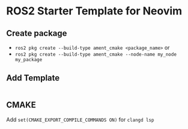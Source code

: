# ROS2 Starter Template for Neovim

## Create package
- `ros2 pkg create --build-type ament_cmake <package_name>`
or 
- `ros2 pkg create --build-type ament_cmake --node-name my_node my_package`

## Add Template
```

```
## CMAKE

Add `set(CMAKE_EXPORT_COMPILE_COMMANDS ON)` for `clangd lsp`
